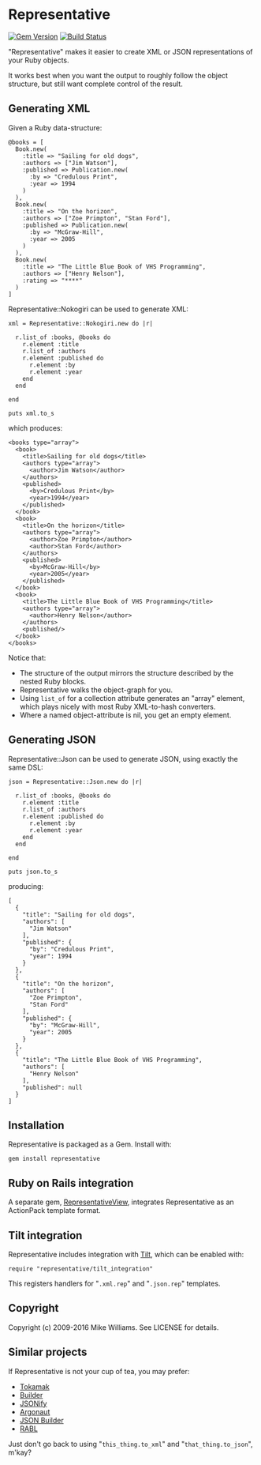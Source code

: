 Representative
==============

[![Gem Version](https://badge.fury.io/rb/representative.png)](http://badge.fury.io/rb/representative)
[![Build Status](https://travis-ci.org/mdub/representative.svg?branch=master)](https://travis-ci.org/mdub/representative)

"Representative" makes it easier to create XML or JSON representations of your Ruby objects.

It works best when you want the output to roughly follow the object structure, but still want complete control of the result.

Generating XML
--------------

Given a Ruby data-structure:

    @books = [
      Book.new(
        :title => "Sailing for old dogs",
        :authors => ["Jim Watson"],
        :published => Publication.new(
          :by => "Credulous Print",
          :year => 1994
        )
      ),
      Book.new(
        :title => "On the horizon",
        :authors => ["Zoe Primpton", "Stan Ford"],
        :published => Publication.new(
          :by => "McGraw-Hill",
          :year => 2005
        )
      ),
      Book.new(
        :title => "The Little Blue Book of VHS Programming",
        :authors => ["Henry Nelson"],
        :rating => "****"
      )
    ]

Representative::Nokogiri can be used to generate XML:

    xml = Representative::Nokogiri.new do |r|

      r.list_of :books, @books do
        r.element :title
        r.list_of :authors
        r.element :published do
          r.element :by
          r.element :year
        end
      end

    end

    puts xml.to_s

which produces:

    <books type="array">
      <book>
        <title>Sailing for old dogs</title>
        <authors type="array">
          <author>Jim Watson</author>
        </authors>
        <published>
          <by>Credulous Print</by>
          <year>1994</year>
        </published>
      </book>
      <book>
        <title>On the horizon</title>
        <authors type="array">
          <author>Zoe Primpton</author>
          <author>Stan Ford</author>
        </authors>
        <published>
          <by>McGraw-Hill</by>
          <year>2005</year>
        </published>
      </book>
      <book>
        <title>The Little Blue Book of VHS Programming</title>
        <authors type="array">
          <author>Henry Nelson</author>
        </authors>
        <published/>
      </book>
    </books>

Notice that:

- The structure of the output mirrors the structure described by the nested Ruby blocks.
- Representative walks the object-graph for you.
- Using `list_of` for a collection attribute generates an "array" element, which plays nicely
  with most Ruby XML-to-hash converters.
- Where a named object-attribute is nil, you get an empty element.

Generating JSON
---------------

Representative::Json can be used to generate JSON, using exactly the same DSL:

    json = Representative::Json.new do |r|

      r.list_of :books, @books do
        r.element :title
        r.list_of :authors
        r.element :published do
          r.element :by
          r.element :year
        end
      end

    end

    puts json.to_s

producing:

    [
      {
        "title": "Sailing for old dogs",
        "authors": [
          "Jim Watson"
        ],
        "published": {
          "by": "Credulous Print",
          "year": 1994
        }
      },
      {
        "title": "On the horizon",
        "authors": [
          "Zoe Primpton",
          "Stan Ford"
        ],
        "published": {
          "by": "McGraw-Hill",
          "year": 2005
        }
      },
      {
        "title": "The Little Blue Book of VHS Programming",
        "authors": [
          "Henry Nelson"
        ],
        "published": null
      }
    ]

Installation
------------

Representative is packaged as a Gem.  Install with:

    gem install representative

Ruby on Rails integration
-------------------------

A separate gem, [RepresentativeView](https://github.com/mdub/representative_view), integrates Representative as an ActionPack template format.

Tilt integration
----------------

Representative includes integration with [Tilt](https://github.com/rtomayko/tilt), which can be enabled with:

    require "representative/tilt_integration"

This registers handlers for "`.xml.rep`" and "`.json.rep`" templates.

Copyright
---------

Copyright (c) 2009-2016 Mike Williams. See LICENSE for details.

Similar projects
----------------

If Representative is not your cup of tea, you may prefer:

* [Tokamak](https://github.com/abril/tokamak)
* [Builder](http://rubygems.org/gems/builder)
* [JSONify](https://github.com/bsiggelkow/jsonify)
* [Argonaut](https://github.com/jbr/argonaut)
* [JSON Builder](https://github.com/dewski/json_builder)
* [RABL](https://github.com/nesquena/rabl)

Just don't go back to using "`this_thing.to_xml`" and "`that_thing.to_json`", m'kay?
